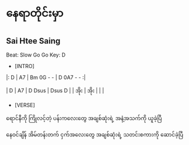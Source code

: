 # နေရာတိုင်းမှာ
## Sai Htee Saing
Beat: Slow Go Go
Key: D

- [INTRO]

|: D | A7 | Bm 0G - - | D 0A7 - - :|


| D | A7 | D Dsus | Dsus D |
| အိုး | အိုး |  |  | 


- [VERSE]


ရောင်နီကို ကြိုလင့်တဲ့ ပန်းကလေးတွေ အချစ်ဆုံးရဲ့ အနံ့အသက်ကို ယူခဲ့ပြီ 



နေဝင်ချိန် အိမ်တန်းတက် ငှက်အလေးတွေ အချစ်ဆုံးရဲ့ သတင်းစကားကို ဆောင်ခဲ့ပြီ 


